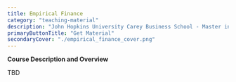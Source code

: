 ```yaml
---
title: Empirical Finance
category: "teaching-material"
description: "John Hopkins University Carey Business School - Master in Finance"
primaryButtonTitle: "Get Material"
secondaryCover: "./empirical_finance_cover.png"
---
```


**Course Description and Overview**

TBD